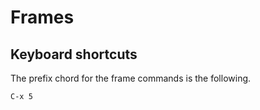 # Frames

## Keyboard shortcuts
The prefix chord for the frame commands is the following.

    C-x 5
